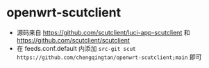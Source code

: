 # openwrt-scutclient
* 源码来自 https://github.com/scutclient/luci-app-scutclient 和 https://github.com/scutclient/scutclient
* 在 feeds.conf.default 内添加 `src-git scut https://github.com/chengqingtan/openwrt-scutclient;main` 即可
